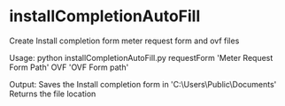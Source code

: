 # installCompletionAutoFill
Create Install completion form meter request form and ovf files

Usage:
python installCompletionAutoFill.py requestForm 'Meter Request Form Path' OVF 'OVF Form path'

Output:
Saves the Install completion form in 'C:\Users\Public\Documents'
Returns the file location

